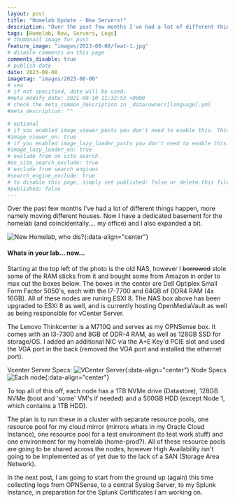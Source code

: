 ```yaml
---
layout: post
title: "Homelab Update - New Servers!"
description: "Over the past few months I've had a lot of different things happen, more namely moving different houses. Now I have a dedicated basement for the homelab (and coincidentally.... my office) and I also expanded a bit."
tags: [Homelab, New, Servers, Logs]
# thumbnail image for post
feature_image: "images/2023-08-08/feat-1.jpg"
# disable comments on this page
comments_disable: true
# publish date
date: 2023-08-08
imagetag: "images/2023-08-08"
# seo
# if not specified, date will be used.
#meta_modify_date: 2021-08-10 11:32:53 +0900
# check the meta_common_description in _data/owner/[language].yml
#meta_description: ""

# optional
# if you enabled image_viewer_posts you don't need to enable this. This is only if image_viewer_posts = false
#image_viewer_on: true
# if you enabled image_lazy_loader_posts you don't need to enable this. This is only if image_lazy_loader_posts = false
#image_lazy_loader_on: true
# exclude from on site search
#on_site_search_exclude: true
# exclude from search engines
#search_engine_exclude: true
# to disable this page, simply set published: false or delete this file
#published: false
---
```



Over the past few months I've had a lot of different things happen, more namely moving different houses. Now I have a dedicated basement for the homelab (and coincidentally.... my office) and I also expanded a bit.<!--more-->

![New Homelab, who dis?]({{page.imagetag}}/1.jpg){:data-align="center"}

#### Whats in your lab... now...
Starting at the top left of the photo is the old NAS, however I <s>borrowed</s> stole some of the RAM sticks from it and bought some from Amazon in order to max out the boxes below. The boxes in the center are Dell Optiplex Small Form Factor 5050's, each with the I7-7700 and 64GB of DDR4 RAM (4x 16GB). All of these nodes are runing ESXI 8. The NAS box above has been upgraded to ESXI 8 as well, and is currently hosting OpenMediaVault as well as being responsible for vCenter Server.

The Lenovo Thinkcenter is a M710Q and serves as my OPNSense box. It comes with an I3-7300 and 8GB of DDR-4 RAM, as well as 128GB SSD for storage/OS. I added an additional NIC via the A+E Key'd PCIE slot and used the VGA port in the back (removed the VGA port and installed the ethernet port).

Vcenter Server Specs:
![VCenter Server]({{page.imagetag}}/2.png){:data-align="center"}
Node Specs
![Each node]({{page.imagetag}}/3.png){:data-align="center"}


To top all of this off, each node has a 1TB NVMe drive (Datastore), 128GB NVMe (boot and 'some' VM's if needed) and a 500GB HDD (except Node 1, which contains a 1TB HDD). 

The plan is to run these in a cluster with separate resource pools, one resource pool for my cloud mirror (mirrors whats in my Oracle Cloud Instance), one resource pool for a test environment (to test work stuff) and one environment for my homelab (home-prod?). All of these resource pools are going to be shared across the nodes, however High Availability isn't going to be implemented as of yet due to the lack of a SAN (Storage Area Network).

In the next post, I am going to start from the ground up (again) this time collecting logs from OPNSense, to a central Syslog Server, to my Splunk Instance, in preparation for the Splunk Certificates I am working on.